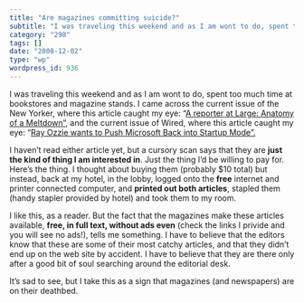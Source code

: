 ```yaml
---
title: "Are magazines committing suicide?"
subtitle: "I was traveling this weekend and as I am wont to do, spent too much time at bookstores and magazine ..."
category: "298"
tags: []
date: "2008-12-02"
type: "wp"
wordpress_id: 936
---
```

I was traveling this weekend and as I am wont to do, spent too much time at bookstores and magazine stands.
I came across the current issue of the New Yorker, where this article caught my eye: “[A reporter at Large: Anatomy of a Meltdown”](http://www.newyorker.com/reporting/2008/12/01/081201fa_fact_cassidy?printable=true), and the current issue of Wired, where this article caught my eye: “[Ray Ozzie wants to Push Microsoft Back into Startup Mode”. ](http://www.wired.com/print/techbiz/people/magazine/16-12/ff_ozzie)

I haven’t read either article yet, but a cursory scan says that they are **just the kind of thing I am interested in**. Just the thing I’d be willing to pay for. Here’s the thing. I thought about buying them (probably $10 total) but instead, back at my hotel, in the lobby, logged onto the **free** internet and printer connected computer, and **printed out both articles**, stapled them (handy stapler provided by hotel) and took them to my room.

I like this, as a reader. But the fact that the magazines make these articles available, **free, in full text, without ads even** (check the links I privide and you will see no ads!), tells me something. I have to believe that the editors know that these are some of their most catchy articles, and that they didn’t end up on the web site by accident. I have to believe that they are there only after a good bit of soul searching around the editorial desk.

It’s sad to see, but I take this as a sign that magazines (and newspapers) are on their deathbed.